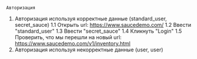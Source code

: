     Авторизация
1. Авторизация используя корректные данные (standard_user, secret_sauce)
1.1 Открыть url: https://www.saucedemo.com/
1.2 Ввести "standard_user"
1.3 Ввести "secret_sauce"
1.4 Кликнуть "Login"
1.5 Проверить, что мы перешли на новый url: https://www.saucedemo.com/v1/inventory.html
2. Авторизация используя некорректные данные (user, user)
